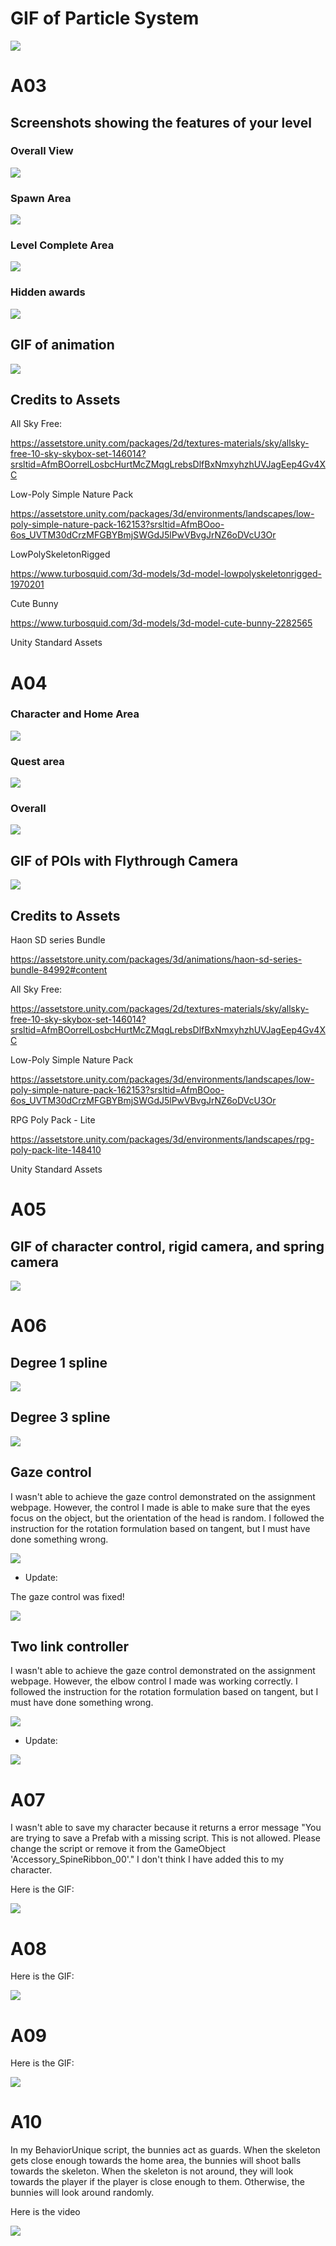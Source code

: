 # GIF of Particle System

![](https://github.com/louis-jingzhe-jiang/cs283-f24-assignments/blob/main/HelloUnity/particle_effect.gif)

# A03

## Screenshots showing the features of your level

### Overall View
![](https://github.com/louis-jingzhe-jiang/cs283-f24-assignments/blob/main/HelloUnity/screenshot_1_overall.png)

### Spawn Area
![](https://github.com/louis-jingzhe-jiang/cs283-f24-assignments/blob/main/HelloUnity/screenshot_3_spawn_area.png)

### Level Complete Area
![](https://github.com/louis-jingzhe-jiang/cs283-f24-assignments/blob/main/HelloUnity/screenshot_4_complete_area.png)

### Hidden awards
![](https://github.com/louis-jingzhe-jiang/cs283-f24-assignments/blob/main/HelloUnity/screenshot_2_hidden_award.png)

## GIF of animation
![](https://github.com/louis-jingzhe-jiang/cs283-f24-assignments/blob/main/HelloUnity/A03.gif)

## Credits to Assets

All Sky Free:

https://assetstore.unity.com/packages/2d/textures-materials/sky/allsky-free-10-sky-skybox-set-146014?srsltid=AfmBOorrelLosbcHurtMcZMqgLrebsDlfBxNmxyhzhUVJagEep4Gv4XC

Low-Poly Simple Nature Pack

https://assetstore.unity.com/packages/3d/environments/landscapes/low-poly-simple-nature-pack-162153?srsltid=AfmBOoo-6os_UVTM30dCrzMFGBYBmjSWGdJ5lPwVBvgJrNZ6oDVcU3Or

LowPolySkeletonRigged

https://www.turbosquid.com/3d-models/3d-model-lowpolyskeletonrigged-1970201

Cute Bunny

https://www.turbosquid.com/3d-models/3d-model-cute-bunny-2282565

Unity Standard Assets


# A04

### Character and Home Area
![](https://github.com/louis-jingzhe-jiang/cs283-f24-assignments/blob/main/HelloUnity/A04-spawn_area_character.png)

### Quest area
![](https://github.com/louis-jingzhe-jiang/cs283-f24-assignments/blob/main/HelloUnity/A04-quest_area.png)

### Overall
![](https://github.com/louis-jingzhe-jiang/cs283-f24-assignments/blob/main/HelloUnity/A04-overall.png)

## GIF of POIs with Flythrough Camera
![](https://github.com/louis-jingzhe-jiang/cs283-f24-assignments/blob/main/HelloUnity/A04.gif)

## Credits to Assets
Haon SD series Bundle

https://assetstore.unity.com/packages/3d/animations/haon-sd-series-bundle-84992#content

All Sky Free:

https://assetstore.unity.com/packages/2d/textures-materials/sky/allsky-free-10-sky-skybox-set-146014?srsltid=AfmBOorrelLosbcHurtMcZMqgLrebsDlfBxNmxyhzhUVJagEep4Gv4XC

Low-Poly Simple Nature Pack

https://assetstore.unity.com/packages/3d/environments/landscapes/low-poly-simple-nature-pack-162153?srsltid=AfmBOoo-6os_UVTM30dCrzMFGBYBmjSWGdJ5lPwVBvgJrNZ6oDVcU3Or

RPG Poly Pack - Lite

https://assetstore.unity.com/packages/3d/environments/landscapes/rpg-poly-pack-lite-148410

Unity Standard Assets

# A05

## GIF of character control, rigid camera, and spring camera 
![](https://github.com/louis-jingzhe-jiang/cs283-f24-assignments/blob/main/HelloUnity/A05.gif)

# A06

## Degree 1 spline
![](https://github.com/louis-jingzhe-jiang/cs283-f24-assignments/blob/main/HelloUnity/A06spline1.gif)

## Degree 3 spline
![](https://github.com/louis-jingzhe-jiang/cs283-f24-assignments/blob/main/HelloUnity/A06spline3.gif)

## Gaze control

I wasn't able to achieve the gaze control demonstrated on the assignment webpage. However, the control I made is able to make sure that the eyes focus on the object, but the orientation of the head is random. I followed the instruction for the rotation formulation based on tangent, but I must have done something wrong.

![](https://github.com/louis-jingzhe-jiang/cs283-f24-assignments/blob/main/HelloUnity/A06gaze.gif)

- Update:

The gaze control was fixed!

![](https://github.com/louis-jingzhe-jiang/cs283-f24-assignments/blob/main/HelloUnity/A06gaze2.gif)

## Two link controller

I wasn't able to achieve the gaze control demonstrated on the assignment webpage. However, the elbow control I made was working correctly. I followed the instruction for the rotation formulation based on tangent, but I must have done something wrong.

![](https://github.com/louis-jingzhe-jiang/cs283-f24-assignments/blob/main/HelloUnity/A06two_link.gif)

- Update:

![](https://github.com/louis-jingzhe-jiang/cs283-f24-assignments/blob/main/HelloUnity/A06two_link2.gif)

# A07

I wasn't able to save my character because it returns a error message "You are trying to save a Prefab with a missing script. This is not allowed. Please change the script or remove it from the GameObject 'Accessory_SpineRibbon_00'." I don't think I have added this to my character. 

Here is the GIF:

![](https://github.com/louis-jingzhe-jiang/cs283-f24-assignments/blob/main/HelloUnity/A07.gif)

# A08

Here is the GIF:

![](https://github.com/louis-jingzhe-jiang/cs283-f24-assignments/blob/main/HelloUnity/A08.gif)


# A09

Here is the GIF:

![](https://github.com/louis-jingzhe-jiang/cs283-f24-assignments/blob/main/HelloUnity/A09.gif)

# A10

In my BehaviorUnique script, the bunnies act as guards. When the skeleton gets close enough towards the home area, the bunnies will shoot balls towards the skeleton. When the skeleton is not around, they will look towards the player if the player is close enough to them. Otherwise, the bunnies will look around randomly.

Here is the video

[![](https://github.com/louis-jingzhe-jiang/cs283-f24-assignments/blob/main/HelloUnity/thumbnail.png)](https://github.com/louis-jingzhe-jiang/cs283-f24-assignments/blob/main/HelloUnity/A10.mp4)
